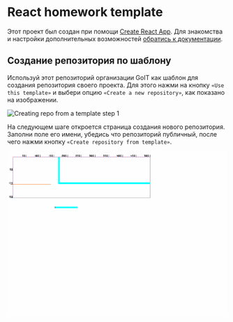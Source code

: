 # React homework template

Этот проект был создан при помощи [Create React App](https://github.com/facebook/create-react-app).
Для знакомства и настройки дополнительных возможностей
[обратись к документации](https://facebook.github.io/create-react-app/docs/getting-started).

## Создание репозитория по шаблону

Используй этот репозиторий организации GoIT как шаблон для создания репозитория своего проекта. Для
этого нажми на кнопку `«Use this template»` и выбери опцию `«Create a new repository»`, как показано
на изображении.

![Creating repo from a template step 1](./assets/template-step-1.png)

На следующем шаге откроется страница создания нового репозитория. Заполни поле его имени, убедись
что репозиторий публичный, после чего нажми кнопку `«Create repository from template»`.

<!-- <div style="width: 100%;">
  <img src="animated.svg" style="width: 100%;" alt="Click to see the source">
</div> -->

<p align="center">
  <img src="./foto/domene.png" alt="Описание изображения">
</p>
